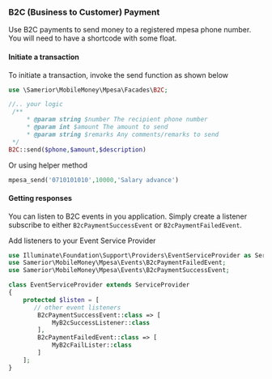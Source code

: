### B2C (Business to Customer) Payment

Use B2C payments to send money to a registered mpesa phone number.
You will need to have a shortcode with some float.

#### Initiate a transaction

To initiate a transaction, invoke the send function as shown below

```php
use \Samerior\MobileMoney\Mpesa\Facades\B2C;

//.. your logic
 /**
     * @param string $number The recipient phone number
     * @param int $amount The amount to send
     * @param string $remarks Any comments/remarks to send
 */
B2C::send($phone,$amount,$description)
```
Or using helper method
```php
mpesa_send('0710101010',10000,'Salary advance')
```

#### Getting responses

You can listen to B2C events in you application. Simply create a listener subscribe to either `B2cPaymentSuccessEvent` or `B2cPaymentFailedEvent`.

Add listeners to your Event Service Provider
```php
use Illuminate\Foundation\Support\Providers\EventServiceProvider as ServiceProvider;
use Samerior\MobileMoney\Mpesa\Events\B2cPaymentFailedEvent;
use Samerior\MobileMoney\Mpesa\Events\B2cPaymentSuccessEvent;

class EventServiceProvider extends ServiceProvider
{
    protected $listen = [
       // other event listeners
        B2cPaymentSuccessEvent::class => [
            MyB2cSuccessListener::class
        ],
        B2cPaymentFailedEvent::class => [
            MyB2cFailLister::class
        ]
    ];
}
```
